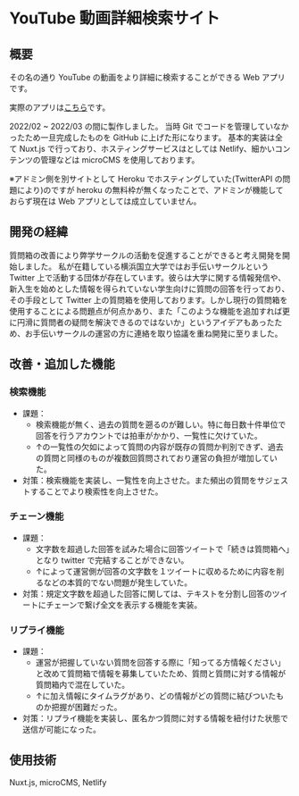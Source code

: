 # YouTube 動画詳細検索サイト

## 概要

その名の通り YouTube の動画をより詳細に検索することができる Web アプリです。

実際のアプリは[こちら](https://unique-donut-e9d728.netlify.app/)です。

2022/02 ~ 2022/03 の間に製作しました。
当時 Git でコードを管理していなかったため一旦完成したものを GitHub に上げた形になります。
基本的実装は全て Nuxt.js で行っており、ホスティングサービスはとしては Netlify、細かいコンテンツの管理などは microCMS を使用しております。

※アドミン側を別サイトとして Heroku でホスティングしていた(TwitterAPI の問題により)のですが heroku の無料枠が無くなったことで、アドミンが機能しておらず現在は Web アプリとしては成立していません。

## 開発の経緯

質問箱の改善により弊学サークルの活動を促進することができると考え開発を開始しました。
私が在籍している横浜国立大学ではお手伝いサークルという Twitter 上で活動する団体が存在しています。彼らは大学に関する情報発信や、新入生を始めとした情報を得られていない学生向けに質問の回答を行っており、その手段として Twitter 上の質問箱を使用しております。しかし現行の質問箱を使用することによる問題点が何点かあり、また「このような機能を追加すれば更に円滑に質問者の疑問を解決できるのではないか」というアイデアもあったため、お手伝いサークルの運営の方に連絡を取り協議を重ね開発に至りました。

## 改善・追加した機能

### 検索機能
  - 課題：
    * 検索機能が無く、過去の質問を遡るのが難しい。特に毎日数十件単位で回答を行うアカウントでは拍車がかかり、一覧性に欠けていた。
    * ↑の一覧性の欠如によって質問の内容が既存の質問か判別できず、過去の質問と同様のものが複数回質問されており運営の負担が増加していた。
  - 対策：検索機能を実装し、一覧性を向上させた。また頻出の質問をサジェストすることでより検索性を向上させた。
### チェーン機能
  - 課題：
    * 文字数を超過した回答を試みた場合に回答ツイートで「続きは質問箱へ」となり twitter で完結することができない。
    * ↑によって運営側が回答の文字数を１ツイートに収めるために内容を削るなどの本質的でない問題が発生していた。
  - 対策：規定文字数を超過した回答に関しては、テキストを分割し回答のツイートにチェーンで繋げ全文を表示する機能を実装。
### リプライ機能
  - 課題：
    - 運営が把握していない質問を回答する際に「知ってる方情報ください」と改めて質問箱で情報を募集していたため、質問と質問に対する情報が質問箱内で混在していた。
    - ↑に加え情報にタイムラグがあり、どの情報がどの質問に結びついたものか把握が困難だった。
  - 対策：リプライ機能を実装し、匿名かつ質問に対する情報を紐付けた状態で送信が可能になった。

## 使用技術

Nuxt.js, microCMS, Netlify
